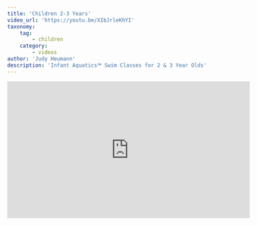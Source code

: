 ```yaml
---
title: 'Children 2-3 Years'
video_url: 'https://youtu.be/XIbJrleKhYI'
taxonomy:
    tag:
        - children
    category:
        - videos
author: 'Judy Heumann'
description: 'Infant Aquatics℠ Swim Classes for 2 & 3 Year Olds'
---
```




<iframe width="560" height="315" src="https://www.youtube.com/embed/XIbJrleKhYI" frameborder="0" allowfullscreen></iframe>
